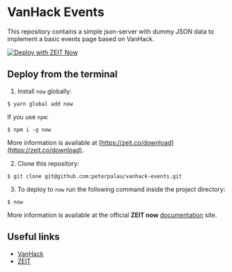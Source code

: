 # VanHack Events

This repository contains a simple json-server with dummy JSON data to implement a basic events page based on VanHack.

[![Deploy with ZEIT Now](https://zeit.co/button)](https://zeit.co/import/project?template=https://github.com/peterpalau/vanhack-events)

## Deploy from the terminal

1. Install `now` globally:

```shell
$ yarn global add now
```

If you use `npm`:

```shell
$ npm i -g now
```

More information is available at [https://zeit.co/download](https://zeit.co/download).

2. Clone this repository:

```shell
$ git clone git@github.com:peterpalau/vanhack-events.git
```

3. To deploy to `now` run the following command inside the project directory:

```shell
$ now
```

More information is available at the official **ZEIT now** [documentation](https://zeit.co/docs) site.

## Useful links

* [VanHack](https://vanhack.com/)
* [ZEIT](https://zeit.co/)